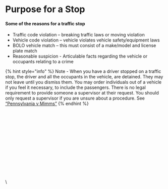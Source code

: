 # Purpose for a Stop

#### Some of the reasons for a traffic stop

* Traffic code violation – breaking traffic laws or moving violation
* Vehicle code violation – vehicle violates vehicle safety/equipment laws
* BOLO vehicle match – this must consist of a make/model and license plate match
* Reasonable suspicion - Articulable facts regarding the vehicle or occupants relating to a crime

{% hint style="info" %}
Note - When you have a driver stopped on a traffic stop, the driver and all the occupants in the vehicle, are detained. They may not leave until you dismiss them. You may order individuals out of a vehicle if you feel it necessary, to include the passengers. There is no legal requirement to provide someone a supervisor at their request. You should only request a supervisor if you are unsure about a procedure. See[ ](https://www.google.com/url?q=https://penal.sadrp.net/case-laws/general-cases\&sa=D\&source=editors\&ust=1739115921184084\&usg=AOvVaw0fHSenNKPtyUg9dtrcgZ4x)[“Pennsylvania v Mimms”](https://lnp-rp.gitbook.io/lnp-penal-codes/case-laws/general-cases)
{% endhint %}



​

​

​

​

​

​

​

\
